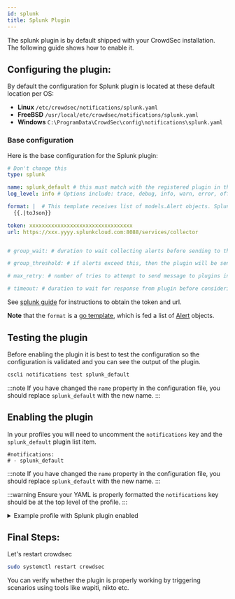 ```yaml
---
id: splunk
title: Splunk Plugin
---
```


The splunk plugin is by default shipped with your CrowdSec installation. The following guide shows how to enable it.

## Configuring the plugin:

By default the configuration for Splunk plugin is located at these default location per OS:

- **Linux** `/etc/crowdsec/notifications/splunk.yaml`
- **FreeBSD** `/usr/local/etc/crowdsec/notifications/splunk.yaml`
- **Windows** `C:\ProgramData\CrowdSec\config\notifications\splunk.yaml`

### Base configuration

Here is the base configuration for the Splunk plugin:

```yaml
# Don't change this
type: splunk

name: splunk_default # this must match with the registered plugin in the profile
log_level: info # Options include: trace, debug, info, warn, error, off

format: |  # This template receives list of models.Alert objects. Splunk event will be created with its contents.
  {{.|toJson}}

token: xxxxxxxxxxxxxxxxxxxxxxxxxxxxxxxxx
url: https://xxx.yyyy.splunkcloud.com:8088/services/collector


# group_wait: # duration to wait collecting alerts before sending to this plugin, eg "30s"

# group_threshold: # if alerts exceed this, then the plugin will be sent the message. eg "10"

# max_retry: # number of tries to attempt to send message to plugins in case of error.

# timeout: # duration to wait for response from plugin before considering this attempt a failure. eg "10s"
```


See [splunk guide](https://docs.splunk.com/Documentation/Splunk/8.2.1/Data/UsetheHTTPEventCollector) for instructions to obtain the token and  url.


**Note** that the `format` is a [go template](https://pkg.go.dev/text/template), which is fed a list of [Alert](https://pkg.go.dev/github.com/crowdsecurity/crowdsec@master/pkg/models#Alert) objects.

## Testing the plugin

Before enabling the plugin it is best to test the configuration so the configuration is validated and you can see the output of the plugin. 

```bash
cscli notifications test splunk_default
```

:::note
If you have changed the `name` property in the configuration file, you should replace `splunk_default` with the new name.
:::

## Enabling the plugin

In your profiles you will need to uncomment the `notifications` key and the `splunk_default` plugin list item.

```
#notifications:
# - splunk_default
```

:::note
If you have changed the `name` property in the configuration file, you should replace `splunk_default` with the new name.
:::

:::warning
Ensure your YAML is properly formatted the `notifications` key should be at the top level of the profile.
:::

<details>

<summary>Example profile with Splunk plugin enabled</summary>

```yaml
name: default_ip_remediation
#debug: true
filters:
 - Alert.Remediation == true && Alert.GetScope() == "Ip"
decisions:
 - type: ban
   duration: 4h
#duration_expr: Sprintf('%dh', (GetDecisionsCount(Alert.GetValue()) + 1) * 4)
#highlight-next-line
notifications:
#highlight-next-line
  - splunk_default
on_success: break
```

</details>

## Final Steps:

Let's restart crowdsec

```bash
sudo systemctl restart crowdsec
```

You can verify whether the plugin is properly working by triggering scenarios using tools like wapiti, nikto etc. 
